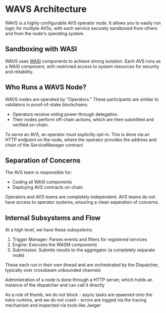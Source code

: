 
# WAVS Architecture

WAVS is a highly configurable AVS operator node. It allows you to easily run logic for multiple AVSs, with each service securely sandboxed from others and from the node's operating system.

## Sandboxing with WASI

WAVS uses [WASI](https://wasi.dev/interfaces) components to achieve strong isolation. Each AVS runs as a WASI component, with restricted access to system resources for security and reliability.

## Who Runs a WAVS Node?

WAVS nodes are operated by "Operators." These participants are similar to validators in proof-of-stake blockchains:

- Operators receive voting power through delegation.
- Their nodes perform off-chain actions, which are then submitted and verified on-chain.

To serve an AVS, an operator must explicitly opt-in. This is done via an HTTP endpoint on the node, where the operator provides the address and chain of the ServiceManager contract.

## Separation of Concerns

The AVS team is responsible for:
- Coding all WASI components
- Deploying AVS contracts on-chain

Operators and AVS teams are completely independent. AVS teams do not have access to operator systems, ensuring a clean separation of concerns.

## Internal Subsystems and Flow

At a high level, we have these subsystems:

1. Trigger Manager: Parses events and filters for registered services
2. Engine: Executes the WASM components
3. Submission: Submits results to the aggregator (a completely separate node)

These each run in their own thread and are orchestrated by the Dispatcher, typically over crossbeam unbounded channels

Administration of a node is done through a HTTP server, which holds an instance of the dispatcher and can call it directly

As a rule of thumb, we do not block - async tasks are spawned onto the tokio runtime, and we do not crash - errors are logged via the tracing mechanism and inspected via tools like Jaeger